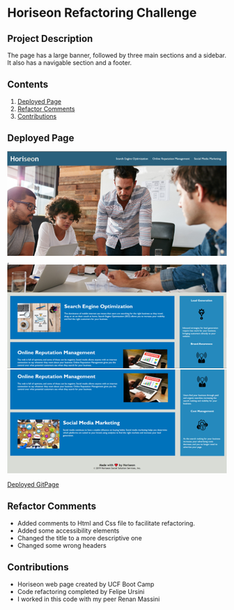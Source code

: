 # Horiseon Refactoring Challenge
## Project Description
The page has a large banner, followed by three main sections and a sidebar. It also has a navigable section and a footer.

## Contents
1. [Deployed Page](#deployed-page)
2. [Refactor Comments](#refactor-comments)
3. [Contributions](#contributions)

## Deployed Page

![Deployed Page Screenshot](./assets/images/first.png), 
![Deployed Page Screenshot 2](./assets/images/second.png)
![Deployed Page Screenshot 3](./assets/images/third.png)

[Deployed GitPage](https://usflfelipe.github.io/accessibility-challenge/)

## Refactor Comments
* Added comments to Html and Css file to facilitate refactoring.
* Added some accessibility elements
* Changed the title to a more descriptive one
* Changed some wrong headers

## Contributions
* Horiseon web page created by UCF Boot Camp
* Code refactoring completed by Felipe Ursini
* I worked in this code with my peer Renan Massini